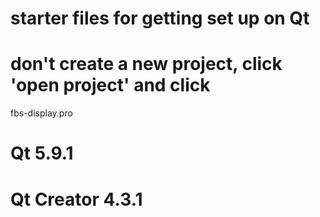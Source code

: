 # starter files for getting set up on Qt
# don't create a new project, click 'open project' and click 
fbs-display.pro
# Qt 5.9.1
# Qt Creator 4.3.1
